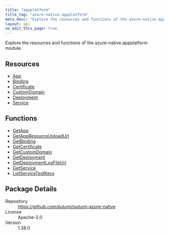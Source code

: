 ```yaml
---
title: "appplatform"
title_tag: "azure-native.appplatform"
meta_desc: "Explore the resources and functions of the azure-native.appplatform module."
layout: api
no_edit_this_page: true
---
```


<!-- WARNING: this file was generated by Pulumi Docs Generator. -->
<!-- Do not edit by hand unless you're certain you know what you are doing! -->

Explore the resources and functions of the azure-native.appplatform module.

<h2 id="resources">Resources</h2>
<ul class="api">
    <li><a href="app" title="App"><span class="symbol resource"></span>App</a></li>
    <li><a href="binding" title="Binding"><span class="symbol resource"></span>Binding</a></li>
    <li><a href="certificate" title="Certificate"><span class="symbol resource"></span>Certificate</a></li>
    <li><a href="customdomain" title="CustomDomain"><span class="symbol resource"></span>CustomDomain</a></li>
    <li><a href="deployment" title="Deployment"><span class="symbol resource"></span>Deployment</a></li>
    <li><a href="service" title="Service"><span class="symbol resource"></span>Service</a></li>
</ul>

<h2 id="functions">Functions</h2>
<ul class="api">
    <li><a href="getapp" title="GetApp"><span class="symbol function"></span>GetApp</a></li>
    <li><a href="getappresourceuploadurl" title="GetAppResourceUploadUrl"><span class="symbol function"></span>GetAppResourceUploadUrl</a></li>
    <li><a href="getbinding" title="GetBinding"><span class="symbol function"></span>GetBinding</a></li>
    <li><a href="getcertificate" title="GetCertificate"><span class="symbol function"></span>GetCertificate</a></li>
    <li><a href="getcustomdomain" title="GetCustomDomain"><span class="symbol function"></span>GetCustomDomain</a></li>
    <li><a href="getdeployment" title="GetDeployment"><span class="symbol function"></span>GetDeployment</a></li>
    <li><a href="getdeploymentlogfileurl" title="GetDeploymentLogFileUrl"><span class="symbol function"></span>GetDeploymentLogFileUrl</a></li>
    <li><a href="getservice" title="GetService"><span class="symbol function"></span>GetService</a></li>
    <li><a href="listservicetestkeys" title="ListServiceTestKeys"><span class="symbol function"></span>ListServiceTestKeys</a></li>
</ul>

<h2 id="package-details">Package Details</h2>
<dl class="package-details">
	<dt>Repository</dt>
	<dd><a href="https://github.com/pulumi/pulumi-azure-native">https://github.com/pulumi/pulumi-azure-native</a></dd>
	<dt>License</dt>
	<dd>Apache-2.0</dd>
	<dt>Version</dt>
	<dd>1.38.0</dd>
</dl>

